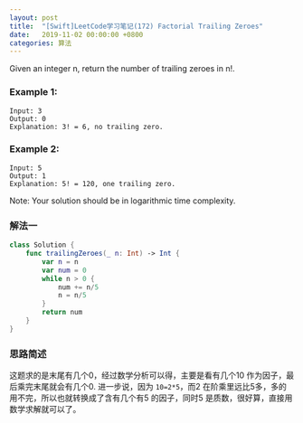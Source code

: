 ```yaml
---
layout: post
title:  "[Swift]LeetCode学习笔记(172) Factorial Trailing Zeroes"
date:   2019-11-02 00:00:00 +0800
categories: 算法
---
```


Given an integer n, return the number of trailing zeroes in n!.

### Example 1:

```
Input: 3
Output: 0
Explanation: 3! = 6, no trailing zero.
```

### Example 2:

```
Input: 5
Output: 1
Explanation: 5! = 120, one trailing zero.
```

Note: Your solution should be in logarithmic time complexity.

### 解法一

```swift
class Solution {
    func trailingZeroes(_ n: Int) -> Int {
        var n = n
        var num = 0
        while n > 0 {
            num += n/5
            n = n/5
        }
        return num
    }
}
```

### 思路简述

这题求的是末尾有几个0，经过数学分析可以得，主要是看有几个10 作为因子，最后乘完末尾就会有几个0. 进一步说，因为 `10=2*5`，而2 在阶乘里远比5多，多的用不完，所以也就转换成了含有几个有5 的因子，同时5 是质数，很好算，直接用数学求解就可以了。

